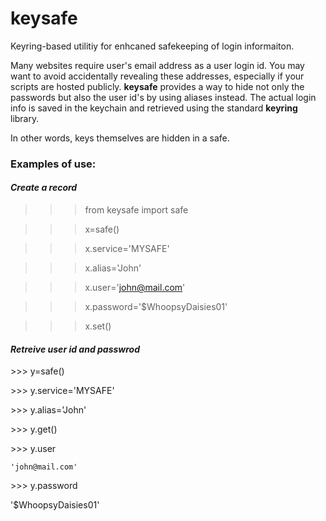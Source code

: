 # keysafe
 Keyring-based utilitiy for enhcaned safekeeping of login informaiton. 

Many websites require user's email address as a user login id. You may want to avoid accidentally revealing these addresses, especially if your scripts are hosted publicly. **keysafe** provides a way to hide not only the passwords but also the user id's by using aliases instead. The actual login info is saved in the keychain and retrieved using the standard **keyring** library.

In other words, keys themselves are hidden in a safe.  

### Examples of use: ###

#### *Create a record* ####

>>>from keysafe import safe

>>>x=safe()

>>>x.service='MYSAFE'

>>>x.alias='John'

>>>x.user='john@mail.com'

>>>x.password='$WhoopsyDaisies01'

>>>x.set()


#### *Retreive user id and passwrod* ####

\>>> y=safe()

\>>> y.service='MYSAFE'

\>>> y.alias='John'

\>>> y.get()

\>>> y.user

`'john@mail.com'`

\>>> y.password

'$WhoopsyDaisies01' 




